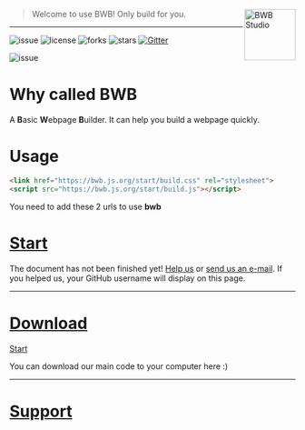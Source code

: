 <a href="https://github.com/shbwb/bwb"><img
  src="https://bwb.js.org/pages/bwb-logo.jpg" alt="BWB Studio"
  width="90" height="90" align="right"></a>

> Welcome to use BWB! Only build for you.

<hr>

![issue](https://img.shields.io/github/issues/shbwb/bwb)
![license](https://img.shields.io/github/license/shbwb/bwb)
![forks](https://img.shields.io/github/forks/shbwb/bwb)
![stars](https://img.shields.io/github/stars/shbwb/bwb)
[![Gitter](https://badges.gitter.im/bwb-community/community.svg)](https://gitter.im/bwb-community/community?utm_source=badge&utm_medium=badge&utm_campaign=pr-badge)

![issue](https://bwb.js.org/pages/bwb-post)

# Why called BWB
A **B**asic **W**ebpage **B**uilder. 
It can help you build a webpage quickly.

# Usage
```html
<link href="https://bwb.js.org/start/build.css" rel="stylesheet">
<script src="https://bwb.js.org/start/build.js"></script>
```

You need to add these 2 urls to use **bwb**

# [Start](https://bwb-docs.js.org) 

The document has not been finished yet! [Help us](https://github.com/shbwb/bwb-docs/fork) or [send us an e-mail](mailto:xiaoqi77614@icloud.com).
 If you helped us, your GitHub username will display on this page.

<hr />

# [Download](https://bwb.js.org/start)

[Start](https://bwb.js.org/start)

You can download our main code to your computer here :)

<hr />

# [Support](https://bwb.js.org/pages/support/)
